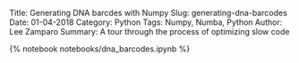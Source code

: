 Title: Generating DNA barcdes with Numpy
Slug: generating-dna-barcodes
Date: 01-04-2018
Category: Python
Tags: Numpy, Numba, Python
Author: Lee Zamparo
Summary: A tour through the process of optimizing slow code

{% notebook notebooks/dna_barcodes.ipynb  %}
